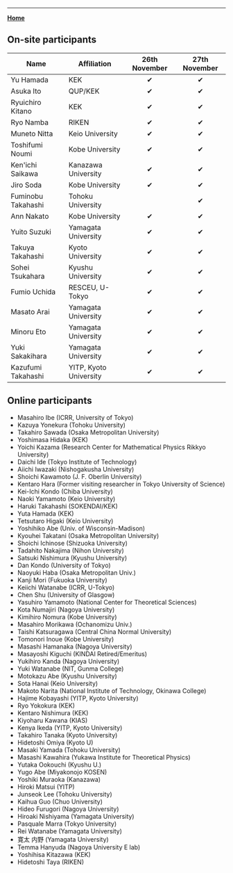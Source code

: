 ---

[**Home**](index)

## On-site participants

| Name |  Affiliation | 26th November | 27th November |
| ---- | ---- | :----: | :----: |
| Yu Hamada | KEK | ✔ | ✔ |
| Asuka Ito | QUP/KEK | ✔ | ✔ |
| Ryuichiro Kitano | KEK | ✔ | ✔ |
| Ryo Namba | RIKEN | ✔ | ✔ |
| Muneto Nitta | Keio University | ✔ | ✔ |
| Toshifumi Noumi | Kobe University | ✔ | ✔ |
| Ken'ichi Saikawa | Kanazawa University | ✔ | ✔ |
| Jiro Soda | Kobe University | ✔ | ✔ |
| Fuminobu Takahashi | Tohoku University |  | ✔ |
| Ann Nakato | Kobe University | ✔ | ✔ |
| Yuito Suzuki | Yamagata University | ✔ | ✔ |
| Takuya Takahashi | Kyoto University | ✔ | ✔ |
| Sohei Tsukahara | Kyushu University | ✔ | ✔ |
| Fumio Uchida | RESCEU, U-Tokyo | ✔ | ✔ |
| Masato Arai | Yamagata University | ✔ | ✔ |
| Minoru Eto | Yamagata University | ✔ | ✔ |
| Yuki Sakakihara | Yamagata University | ✔ | ✔ |
| Kazufumi Takahashi | YITP, Kyoto University | ✔ | ✔ |

## Online participants

- Masahiro Ibe (ICRR, University of Tokyo)
- Kazuya Yonekura (Tohoku University)
- Takahiro Sawada (Osaka Metropolitan University)
- Yoshimasa Hidaka (KEK)
- Yoichi Kazama (Research Center for Mathematical Physics Rikkyo University)
- Daichi Ide (Tokyo Institute of Technology)
- Aiichi Iwazaki (Nishogakusha University)
- Shoichi Kawamoto (J. F. Oberlin University)
- Kentaro Hara (Former visiting researcher in Tokyo University of Science)
- Kei-Ichi Kondo (Chiba University)
- Naoki Yamamoto (Keio University)
- Haruki Takahashi (SOKENDAI/KEK)
- Yuta Hamada (KEK)
- Tetsutaro Higaki (Keio University)
- Yoshihiko Abe (Univ. of Wisconsin-Madison)
- Kyouhei Takatani (Osaka Metropolitan University)
- Shoichi Ichinose (Shizuoka University)
- Tadahito Nakajima (Nihon University)
- Satsuki Nishimura (Kyushu University)
- Dan Kondo (University of Tokyo)
- Naoyuki Haba (Osaka Metropolitan Univ.)
- Kanji Mori (Fukuoka University)
- Keiichi Watanabe (ICRR, U-Tokyo)
- Chen Shu (University of Glasgow)
- Yasuhiro Yamamoto (National Center for Theoretical Sciences)
- Kota Numajiri (Nagoya University)
- Kimihiro Nomura (Kobe University)
- Masahiro Morikawa (Ochanomizu Univ.)
- Taishi Katsuragawa (Central China Normal University)
- Tomonori Inoue (Kobe University)
- Masashi Hamanaka (Nagoya University)
- Masayoshi Kiguchi (KINDAI Retired/Emeritus)
- Yukihiro Kanda (Nagoya University)
- Yuki Watanabe (NIT, Gunma College)
- Motokazu Abe (Kyushu University)
- Sota Hanai (Keio University)
- Makoto Narita (National Institute of Technology, Okinawa College)
- Hajime Kobayashi (YITP, Kyoto University)
- Ryo Yokokura (KEK)
- Kentaro Nishimura (KEK)
- Kiyoharu Kawana (KIAS)
- Kenya Ikeda (YITP, Kyoto University)
- Takahiro Tanaka (Kyoto University)
- Hidetoshi Omiya (Kyoto U)
- Masaki Yamada (Tohoku University)
- Masashi Kawahira (Yukawa Institute for Theoretical Physics)
- Yutaka Ookouchi (Kyushu U.)
- Yugo Abe (Miyakonojo KOSEN)
- Yoshiki Muraoka (Kanazawa)
- Hiroki Matsui (YITP)
- Junseok Lee (Tohoku University)
- Kaihua Guo (Chuo University)
- Hideo Furugori (Nagoya University)
- Hiroaki Nishiyama (Yamagata University)
- Pasquale Marra (Tokyo University)
- Rei Watanabe (Yamagata University)
- 寛太 内野 (Yamagata University)
- Temma Hanyuda (Nagoya University E lab)
- Yoshihisa Kitazawa (KEK)
- Hidetoshi Taya (RIKEN)
